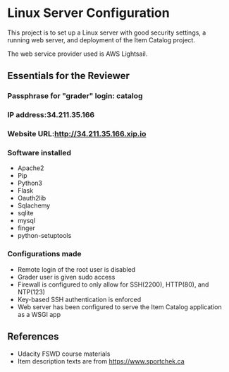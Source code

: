 # Linux Server Configuration
This project is to set up a Linux server with good security settings, a running web server, and deployment of the Item Catalog project.

The web service provider used is AWS Lightsail.

## Essentials for the Reviewer

### Passphrase for "grader" login: catalog
### IP address:34.211.35.166
### Website URL:http://34.211.35.166.xip.io
### Software installed
- Apache2
- Pip
- Python3
- Flask
- Oauth2lib
- Sqlachemy
- sqlite
- mysql
- finger
- python-setuptools
### Configurations made
- Remote login of the root user is disabled
- Grader user is given sudo access
- Firewall is configured to only allow for SSH(2200), HTTP(80), and NTP(123)
- Key-based SSH authentication is enforced
- Web server has been configured to serve the Item Catalog application as a WSGI app
## References

- Udacity FSWD course materials
- Item description texts are from https://www.sportchek.ca
